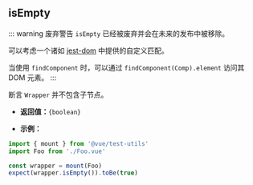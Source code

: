 ## isEmpty

::: warning 废弃警告
`isEmpty` 已经被废弃并会在未来的发布中被移除。

可以考虑一个诸如 [jest-dom](https://github.com/testing-library/jest-dom#tobeempty) 中提供的自定义匹配。

当使用 `findComponent` 时，可以通过 `findComponent(Comp).element` 访问其 DOM 元素。
:::

断言 `Wrapper` 并不包含子节点。

- **返回值：**`{boolean}`

- **示例：**

```js
import { mount } from '@vue/test-utils'
import Foo from './Foo.vue'

const wrapper = mount(Foo)
expect(wrapper.isEmpty()).toBe(true)
```
